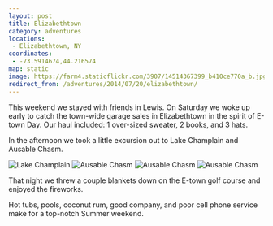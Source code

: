 ```yaml
---
layout: post
title: Elizabethtown
category: adventures
locations:
 - Elizabethtown, NY
coordinates:
 - -73.5914674,44.216574
map: static
image: https://farm4.staticflickr.com/3907/14514367399_b410ce770a_b.jpg
redirect_from: /adventures/2014/07/20/elizabethtown/
---
```



This weekend we stayed with friends in Lewis.  On Saturday we woke up early to catch the town-wide garage sales in Elizabethtown in the spirit of E-town Day. Our haul included: 1 over-sized sweater, 2 books, and 3 hats.

In the afternoon we took a little excursion out to Lake Champlain and Ausable Chasm.

<div class="photos">

<img src="https://farm3.staticflickr.com/2902/14514334360_9a9449c24a_b.jpg" alt="Lake Champlain">

<img src="https://farm6.staticflickr.com/5578/14514360819_7a64f38074_b.jpg" alt="Ausable Chasm" class="img-thirds">

<img src="https://farm4.staticflickr.com/3870/14678011926_0e7da9fdd7_b.jpg" alt="Ausable Chasm" class="img-thirds">

<img src="https://farm4.staticflickr.com/3907/14514367399_b410ce770a_b.jpg" alt="Ausable Chasm" class="img-thirds">
</div>

That night we threw a couple blankets down on the E-town golf course and enjoyed the fireworks.

Hot tubs, pools, coconut rum, good company, and poor cell phone service make for a top-notch Summer weekend.
